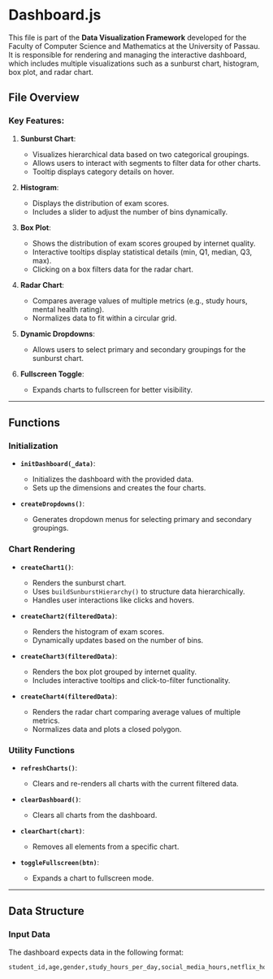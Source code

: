 # Dashboard.js

This file is part of the **Data Visualization Framework** developed for the Faculty of Computer Science and Mathematics at the University of Passau. It is responsible for rendering and managing the interactive dashboard, which includes multiple visualizations such as a sunburst chart, histogram, box plot, and radar chart.

## File Overview

### Key Features:
1. **Sunburst Chart**:
   - Visualizes hierarchical data based on two categorical groupings.
   - Allows users to interact with segments to filter data for other charts.
   - Tooltip displays category details on hover.

2. **Histogram**:
   - Displays the distribution of exam scores.
   - Includes a slider to adjust the number of bins dynamically.

3. **Box Plot**:
   - Shows the distribution of exam scores grouped by internet quality.
   - Interactive tooltips display statistical details (min, Q1, median, Q3, max).
   - Clicking on a box filters data for the radar chart.

4. **Radar Chart**:
   - Compares average values of multiple metrics (e.g., study hours, mental health rating).
   - Normalizes data to fit within a circular grid.

5. **Dynamic Dropdowns**:
   - Allows users to select primary and secondary groupings for the sunburst chart.

6. **Fullscreen Toggle**:
   - Expands charts to fullscreen for better visibility.

---

## Functions

### Initialization
- **`initDashboard(_data)`**:
  - Initializes the dashboard with the provided data.
  - Sets up the dimensions and creates the four charts.

- **`createDropdowns()`**:
  - Generates dropdown menus for selecting primary and secondary groupings.

### Chart Rendering
- **`createChart1()`**:
  - Renders the sunburst chart.
  - Uses `buildSunburstHierarchy()` to structure data hierarchically.
  - Handles user interactions like clicks and hovers.

- **`createChart2(filteredData)`**:
  - Renders the histogram of exam scores.
  - Dynamically updates based on the number of bins.

- **`createChart3(filteredData)`**:
  - Renders the box plot grouped by internet quality.
  - Includes interactive tooltips and click-to-filter functionality.

- **`createChart4(filteredData)`**:
  - Renders the radar chart comparing average values of multiple metrics.
  - Normalizes data and plots a closed polygon.

### Utility Functions
- **`refreshCharts()`**:
  - Clears and re-renders all charts with the current filtered data.

- **`clearDashboard()`**:
  - Clears all charts from the dashboard.

- **`clearChart(chart)`**:
  - Removes all elements from a specific chart.

- **`toggleFullscreen(btn)`**:
  - Expands a chart to fullscreen mode.

---

## Data Structure

### Input Data
The dashboard expects data in the following format:
```csv
student_id,age,gender,study_hours_per_day,social_media_hours,netflix_hours,part_time_job,attendance_percentage,sleep_hours,diet_quality,exercise_frequency,parental_education_level,internet_quality,mental_health_rating,extracurricular_participation,exam_score

